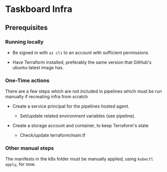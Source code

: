 # Taskboard Infra

## Prerequisites

### Running locally

* Be signed in with `az cli` to an account with sufficient permissions

* Have Terraform installed, preferably the same version that GitHub's
  ubuntu-latest image has.

### One-Time actions

There are a few steps which are not included in pipelines which must be run
manually if recreating infra from scratch

* Create a service principal for the pipelines hosted agent.

  * Set/update related environment variables (see pipeline).

* Create a storage account and container, to keep Terraform's state

  * Check/update terraform/main.tf

### Other manual steps

The manifests in the k8s folder must be manually applied,
using `kubectl apply`, for now.
